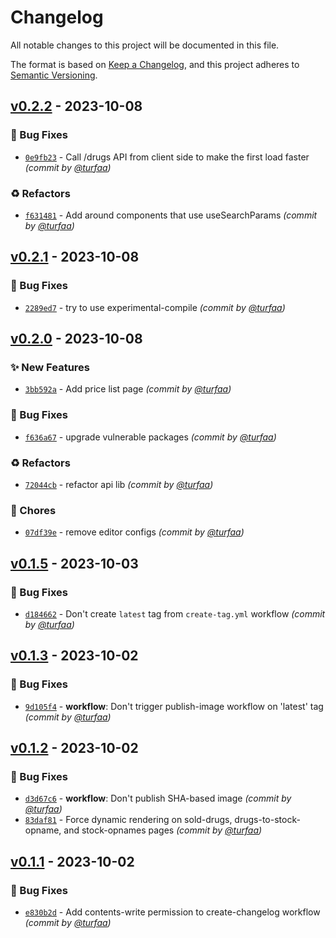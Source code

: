# Changelog
All notable changes to this project will be documented in this file.

The format is based on [Keep a Changelog](https://keepachangelog.com/en/1.0.0/),
and this project adheres to [Semantic Versioning](https://semver.org/spec/v2.0.0.html).

## [v0.2.2] - 2023-10-08
### :bug: Bug Fixes
- [`0e9fb23`](https://github.com/turfaa/apotek-dashboard/commit/0e9fb2309e4573e42ca8e3d0fe013d678c096e2a) - Call /drugs API from client side to make the first load faster *(commit by [@turfaa](https://github.com/turfaa))*

### :recycle: Refactors
- [`f631481`](https://github.com/turfaa/apotek-dashboard/commit/f6314813fda43d36e80755192f06f98dc864ec7d) - Add <Suspense /> around components that use useSearchParams *(commit by [@turfaa](https://github.com/turfaa))*


## [v0.2.1] - 2023-10-08
### :bug: Bug Fixes
- [`2289ed7`](https://github.com/turfaa/apotek-dashboard/commit/2289ed7e1282432c4276a2110aa0a7b75556a87f) - try to use experimental-compile *(commit by [@turfaa](https://github.com/turfaa))*


## [v0.2.0] - 2023-10-08
### :sparkles: New Features
- [`3bb592a`](https://github.com/turfaa/apotek-dashboard/commit/3bb592a3be91a82fcfc4e5086a51a2dfcd630d47) - Add price list page *(commit by [@turfaa](https://github.com/turfaa))*

### :bug: Bug Fixes
- [`f636a67`](https://github.com/turfaa/apotek-dashboard/commit/f636a675c1f6333d1e105aa494fd2fce207986cb) - upgrade vulnerable packages *(commit by [@turfaa](https://github.com/turfaa))*

### :recycle: Refactors
- [`72044cb`](https://github.com/turfaa/apotek-dashboard/commit/72044cb776967b6b8c4d8a728416d13bd04613d6) - refactor api lib *(commit by [@turfaa](https://github.com/turfaa))*

### :wrench: Chores
- [`07df39e`](https://github.com/turfaa/apotek-dashboard/commit/07df39e00a8349969e8ada454fb0216d8680aa84) - remove editor configs *(commit by [@turfaa](https://github.com/turfaa))*


## [v0.1.5] - 2023-10-03
### :bug: Bug Fixes
- [`d184662`](https://github.com/turfaa/apotek-dashboard/commit/d1846627180a8697936eb10c236cd4d7f2636806) - Don't create `latest` tag from `create-tag.yml` workflow *(commit by [@turfaa](https://github.com/turfaa))*


## [v0.1.3] - 2023-10-02
### :bug: Bug Fixes
- [`9d105f4`](https://github.com/turfaa/apotek-dashboard/commit/9d105f4485685201f578059189d1aad69b170895) - **workflow**: Don't trigger publish-image workflow on 'latest' tag *(commit by [@turfaa](https://github.com/turfaa))*


## [v0.1.2] - 2023-10-02
### :bug: Bug Fixes
- [`d3d67c6`](https://github.com/turfaa/apotek-dashboard/commit/d3d67c648007999a2be0a311edf44b8a72eeb8c3) - **workflow**: Don't publish SHA-based image *(commit by [@turfaa](https://github.com/turfaa))*
- [`83daf81`](https://github.com/turfaa/apotek-dashboard/commit/83daf81e6438686a185832e51d02eb37c7a400e6) - Force dynamic rendering on sold-drugs, drugs-to-stock-opname, and stock-opnames pages *(commit by [@turfaa](https://github.com/turfaa))*


## [v0.1.1] - 2023-10-02
### :bug: Bug Fixes
- [`e830b2d`](https://github.com/turfaa/apotek-dashboard/commit/e830b2dcc7df496fd412e45feeacf66a7a5e8a87) - Add contents-write permission to create-changelog workflow *(commit by [@turfaa](https://github.com/turfaa))*


[v0.1.1]: https://github.com/turfaa/apotek-dashboard/compare/v0.1.0...v0.1.1
[v0.1.2]: https://github.com/turfaa/apotek-dashboard/compare/v0.1.1...v0.1.2
[v0.1.3]: https://github.com/turfaa/apotek-dashboard/compare/v0.1.2...v0.1.3
[v0.1.5]: https://github.com/turfaa/apotek-dashboard/compare/v0.1.4...v0.1.5
[v0.2.0]: https://github.com/turfaa/apotek-dashboard/compare/v0.1.5...v0.2.0
[v0.2.1]: https://github.com/turfaa/apotek-dashboard/compare/v0.2.0...v0.2.1
[v0.2.2]: https://github.com/turfaa/apotek-dashboard/compare/v0.2.1...v0.2.2
